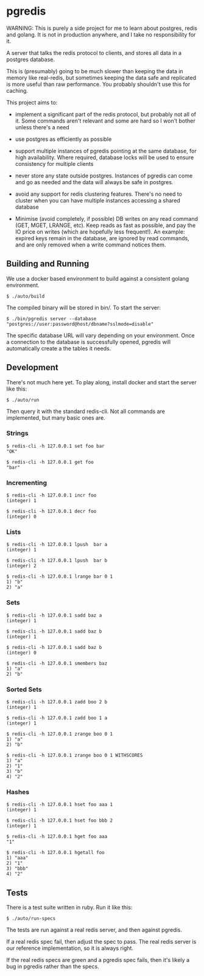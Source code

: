 # pgredis

WARNING: This is purely a side project for me to learn about postgres, redis
and golang.  It is not in production anywhere, and I take no responsibility for
it.

A server that talks the redis protocol to clients, and stores all data in a
postgres database.

This is (presumably) going to be much slower than keeping the data in memory
like real-redis, but sometimes keeping the data safe and replicated is more
useful than raw performance. You probably shouldn't use this for caching.

This project aims to:

* implement a significant part of the redis protocol, but probably not all of
  it. Some commands aren't relevant and some are hard so I won't bother unless
  there's a need

* use postgres as efficiently as possible

* support multiple instances of pgredis pointing at the same database, for high
  availability. Where required, database locks will be used to ensure
  consistency for multiple clients

* never store any state outside postgres. Instances of pgredis can come and go
  as needed and the data will always be safe in postgres.

* avoid any support for redis clustering features. There's no need to cluster
  when you can have multiple instances accessing a shared database

* Minimise (avoid completely, if possible) DB writes on any read command (GET,
  MGET, LRANGE, etc). Keep reads as fast as possible, and pay the IO price on
  writes (which are hopefully less frequent!). An example: expired keys remain in
  the database, are ignored by read commands, and are only removed when a write
  command notices them.

## Building and Running

We use a docker based environment to build against a consistent golang environment.

    $ ./auto/build

The compiled binary will be stored in bin/. To start the server:

    $ ./bin/pgredis server --database "postgres://user:password@host/dbname?sslmode=disable"

The specific database URL will vary depending on your environment. Once a
connection to the database is successfully opened, pgredis will automatically
create a the tables it needs.

## Development

There's not much here yet. To play along, install docker and start the server
like this:

    $ ./auto/run

Then query it with the standard redis-cli. Not all commands are implemented, but many basic ones are.

### Strings

    $ redis-cli -h 127.0.0.1 set foo bar
    "OK"

    $ redis-cli -h 127.0.0.1 get foo
    "bar"

### Incrementing

    $ redis-cli -h 127.0.0.1 incr foo
    (integer) 1

    $ redis-cli -h 127.0.0.1 decr foo
    (integer) 0

### Lists

    $ redis-cli -h 127.0.0.1 lpush  bar a
    (integer) 1

    $ redis-cli -h 127.0.0.1 lpush  bar b
    (integer) 2

    $ redis-cli -h 127.0.0.1 lrange bar 0 1
    1) "b"
    2) "a"

### Sets

    $ redis-cli -h 127.0.0.1 sadd baz a
    (integer) 1

    $ redis-cli -h 127.0.0.1 sadd baz b
    (integer) 1

    $ redis-cli -h 127.0.0.1 sadd baz b
    (integer) 0

    $ redis-cli -h 127.0.0.1 smembers baz
    1) "a"
    2) "b"

### Sorted Sets

    $ redis-cli -h 127.0.0.1 zadd boo 2 b
    (integer) 1

    $ redis-cli -h 127.0.0.1 zadd boo 1 a
    (integer) 1

    $ redis-cli -h 127.0.0.1 zrange boo 0 1
    1) "a"
    2) "b"

    $ redis-cli -h 127.0.0.1 zrange boo 0 1 WITHSCORES
    1) "a"
    2) "1"
    3) "b"
    4) "2"

### Hashes

    $ redis-cli -h 127.0.0.1 hset foo aaa 1
    (integer) 1

    $ redis-cli -h 127.0.0.1 hset foo bbb 2
    (integer) 1

    $ redis-cli -h 127.0.0.1 hget foo aaa
    "1"

    $ redis-cli -h 127.0.0.1 hgetall foo
    1) "aaa"
    2) "1"
    3) "bbb"
    4) "2"

## Tests

There is a test suite written in ruby. Run it like this:

    $ ./auto/run-specs

The tests are run against a real redis server, and then against pgredis.

If a real redis spec fail, then adjust the spec to pass. The real redis server
is our reference implementation, so it is always right.

If the real redis specs are green and a pgredis spec fails, then it's likely a
bug in pgredis rather than the specs.
